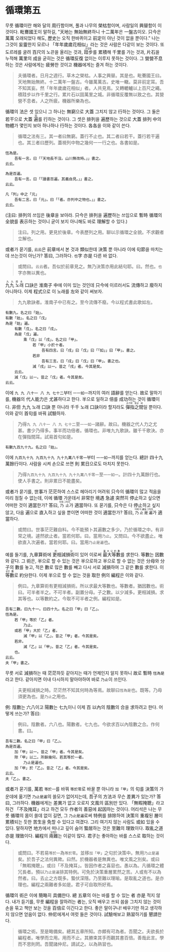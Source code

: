 # 循環第五

무릇 循環이란 해와 달의 周行함이며, 풀과 나무의 榮枯함이며, 사람일의 興替함이 이것이다. 毗鶱國王이 말하길, "天地는 無始無終하니 十二萬年은 一盤古이오. 只今은 萬萬 오래되었다 해도, 歷史는 오직 한바퀴이고 前定이 아닌 것이 없을 뿐이다." 나는 그것이 妄靈한지 모르나 「年年歲歲花相似」라는 것은 사람은 다같이 보는 것이다. 또 도르레를 굴려 百尺의 노끈을 올리는 것과, <ruby>跬步<rt>반걸음</rt></ruby>를 累積해 千里를 가는 것과, 片石을 누적해 萬里의 成을 굳히는 것은 循環反復 없이는 이루지 못하는 것이다. 그 營營不息하는 것은 사람에게는 疲勞한 것이고 機器에게는 즐겨 하는 것이다.

> 夫循環者。日月之週行。草木之榮枯。人事之興替。其是也。毗鶱國王曰。天地無始無終。十二萬年一盤古。今雖萬萬古。史唯一轍。莫非前定耳。吾不知其妄。然「年年歲歲花相似」者。人共見焉。又轉轆轤以上百尺之繩。積跬步以作千里之行。累片石以固萬里之城。非循環反覆無以致之也。其營營不息者。人之所疲。機器所樂為也。

循環의 法은 셋 있으니 그 하나는 無窮으로 大蓋 그치지 않고 行하는 것이다. 그 둘은 若干으로 大蓋 <ruby>遍<rt>回</rt></ruby>를 行하는 것이다. 그 셋은 排列을 遍歷하는 것으로 大蓋 排列 中의 物體가 몇인지 보아 하나하나 行하는 것이다. 各各을 이와 같이 쓴다.
> 循環之法有三。其一者曰無窮。蓋行不止也。其二者曰若干。蓋行若干遍也。其三者曰歷列。蓋視列中物之幾何一一行之也。各書如是。

```
恆為是。
	吾有一言。曰「「天地長不沒。山川無改時。」」書之。
云云。
```

```
為是百遍。
	吾有一言。曰「「讀書百遍。其義自見。」」書之。
云云。
```

```
凡「列」中之「元」
	吾有二言。曰「元」。曰「「者。亦列中之物也。」」書之。
云云。
```

(注曰: 排列의 쓰임은 後章을 보아라. 只今은 排列을 遍歷하는 쓰임으로 暫時 循環의 全貌를 表示하는 것이니 굳이 보지 아니해도 바로 理解할 수 있다.)
> 注曰。列之用。更見於後章。今表歷列之用。聊以示循環之全貌。不求觀者立解也。

或者가 묻기를, `云云`은 前章에서 본 것과 類似한데 決策 뿐 아니라 이에 句節을 마치는 데 쓰는것이 아닌가? 答曰, 그러하다. `也`字 亦是 다른 바 없다.
> 或問曰。`云云`者。吾似於前章見之。無乃決策亦用此結句耶。曰。然也。`也`字亦無以異也。

<ruby>九九 노래<rt>九九段송</rt></ruby> 口訣은 淮南子 中에 이미 있는 것인데 只今에 이르러서도 流傳하고 廢하지 아니하다. 이제 程式으로 이 노래를 左와 같이 써보자.
> 九九歌訣者。淮南子中已有之。至今流傳不廢。今以程式書此歌如左。

```
有數九。名之曰「始」。
有數「始」。名之曰「戊」
為是「始」遍。
	有數「戊」。名之曰「戌」。
	為是「戊」遍。
		乘「戊」以「戌」。名之曰「甲」。
			若「甲」小於十者。
				吾有四言。曰「戌」曰「戊」曰「「如」」曰「甲」。書之。
			若非
				吾有三言。曰「戌」曰「戊」曰「甲」。書之也。
			減「戌」以一。昔之「戌」者。今其是矣。
	云云。
	減「戊」以一。昔之「戊」者。今其是矣。
云云。
```

이에 `九 九 八十一 八 九 七十二`부터 `一一如一`까지의 여러 語辭를 얻는다. 故로 말하기를, 機器의 代人能力은 尤甚하다고 한다. 半으로 일하고 倍를 成功하는 것이 循環이다. 非但 九九 노래 口訣 뿐 아니라 千千 노래 口訣이라 할지라도 <ruby>彈指之間<rt>손가락 튕길 새</rt></ruby>일 뿐이다. 이와 같이 首句를 바꿔 試驗하자.

> 乃得`九 九 八十一 八 九 七十二`至`一一如一`諸辭。故曰。機器之代人力之尤甚。書少乃得多。事半而功倍者。循環也。非唯九九歌訣。雖千千歌決。亦在彈指間耳。試易首句如是。

```
有數九百九十九。名之曰「始」。
```

이에 `九百九十九 九百九十九 九十九萬八千零一`부터 `一一如一`까지를 얻는다. 總計 四十九萬餘行이다. 사람을 시켜 손으로 쓰면 則 累日으로도 마치지 못한다. 
> 乃得`九百九十九 九百九十九 九十九萬八千零一`至`一一如一`。計四十九萬餘行也。使人手書之。則非累日不能盡矣。

或者가 묻기를, 世事가 茫茫하여 스스로 헤아리기 어려워 只今의 循環의 많고 적음을 미리 점칠 수 없는데, 이에 循環 가운데서 非常한 境遇 急遽 突然히 停止하고 싶으면 어떠한 것이 適當한가? 答曰, <ruby>`乃止`<rt>이에 그치라</rt></ruby>가 適當하다. 또 묻기를, 只今은 다 停止하고 싶지 않고, 다음 遍으로 直入하고 싶을 뿐이면 어떠한 것이 適當한가? 答曰, <ruby>`乃止是遍`<rt>이에 이 遍을 그치라</rt></ruby>가 適當하다.
> 或問曰。世事茫茫難自料。今不能預卜其遍數之多少。乃於循環之中。有非常之境。遽然欲止者。當若何耶。曰。當用`乃止`。又問曰。今不欲盡止。唯欲直入次遍者。當若何耶。曰。當用`乃止是遍`也。

예를 들기를, 九章算術에 <ruby>更相減損術<rt>約分</rt></ruby>이 있어 이로써 <ruby>最大等數<rt>最大公約數</rt></ruby>를 求한다. 等數는 因數와 같다. 그 術은, 半으로 할 수 있는 것은 半으로하고 半으로 할 수 없는 것은 分母와 分子의 數를 놓고, 적은 數로 많은 數를 빼고 다시 서로 減損하여 그 같은 數를 求한다.  이 <ruby>等數<rt>같은 數</rt></ruby>로 約分한다. 이제 半으로 할 수 없는 것을 取한 例의 編程은 이와 같다.
> 例曰。九章算術有更相減損術。所以求最大等數也。等數者。猶因數也。術曰。可半者半之。不可半者。副置分母。子之數。以少減多。更相減損。求其等也。以等數約之。今取不可半者之例。編程如是。

```
吾有二數。曰九十一。曰四十九。名之曰「甲」曰「乙」。
恆為是。
	若「甲」等於「乙」者。
		乃止。
	或若「甲」大於「乙」者。
		減「甲」以「乙」。昔之「甲」者。今其是矣。
	若非。
		減「乙」以「甲」。昔之「乙」者。今其是矣。
	也。
云云。
夫「甲」書之。
```

무릇 서로 減損하는 때 茫茫하듯 같아지는 때가 언제인지 알지 못하니 故로 暫時 `恆為是`라고 한다. 같아지면 이내 다시하지 말아야하여 바로 `乃止`이 쓰인다.
> 夫更相減損之時。茫茫然不知其何時為等焉。故聊曰`恆為是`也。既等。乃毋須更為也。是`乃止`之用也。

例: 陰數는 六八이고 陽數는 七九이니 이제 百 以內의 陰數의 合을 求하려고 한다. 어떻게 쓰는가? 答曰:
> 例曰。陰數者。六八也。陽數者。七九也。今欲求百以內陰數之合。作何書。曰。

```
吾有二數。名之曰「甲」曰「乙」。
為是百遍。
	加「甲」以一。昔之「甲」者。今其是矣。
	除「甲」以二。所餘幾何。若其等於一者。
		乃止是遍也。
	加「甲」於「乙」。昔之「乙」者。今其是矣。
云云。
夫「乙」。書之。
```

或者가 묻기를, 萬若 `等於一`를 바꿔 `等於零`로 바꿀 뿐 아니라 `加「甲」`의 句를 決策의 가운데에 옮기면 `乃止是遍`의 쓸모가 없어지는데, <ruby>吾子<rt>너</rt></ruby>의 方法과 무슨 差異가 있는가? 答曰, 그러하다. 機器에게는 差異가 없고 오로지 文風의 區別만 있다. 「無暇掩聰」라고 하건 「不及掩耳」라고 하건 모두 作者의 善惡에 起因하는 것이다. 어리석은 나는 무릇 循環의 몸이 쓸데 없이 길면, 그 `乃止是遍`로써 特例를 排除하여 決策의 重複된 層이 累積되는 듯한 苦生을 免할 수 있다고 여겼다. 그리 여기지 않는 사람도 或如  있을 수 있다. 말하자면 地方에서 떠나고 깊이 숨어 蟄居하는 것은 至難의 理致이다. 取亂之道 亦是 理致이다. 編程의 <ruby>兩難<rt>딜레마</rt></ruby>는 이같이 많다. 君子는 좋아하는 바를 스스로 取하는 것이다.

> 或問曰。不若易`等於一`為`等於零`。並移`加「甲」`之句於決策中。無用`乃止是遍`矣。於吾子之法何異歟。曰然。於機器者是無異也。唯文風之別矣。或曰「無暇掩聰」。或曰「不及掩耳」。皆因作者之喜惡也。愚以為。凡循環之體冗長者。預以`乃止是遍`排其特例。可免於決策重層累然之苦。人或有不以為然者。曰。去止之方既多。蟄伏深隱。乃至難以理喻。是取亂之道也。是亦理也。編程之兩難者多如是。君子可自取所好焉。

循環의 術은 이에 簡略히 具備한다. 總 五章의 아는 바를 할 수 있는 者 亦是 적지 않다. 내가 듣기를, 무릇 編程을 잘하려는 者는, 오직 배우고 쓰되 씀을 그치지 않는 것이 손을 묶고 책만 보는 것을 百倍로 이긴다고 한다. 좋은 말이구나! 배우기만 하고 생각하지 않으면 얻음이 없다. 仲尼에게서 여럿 들은 것이다. 試驗해보고 熟習하기를 懇請한다.
> 循環之術。至是略備矣。總其五章所知。亦頗有可為者。吾聞之。夫欲長於編程者。唯學而立用。用而不止。其勝束其手而觀其書百倍。善哉此言。學而不思則罔。吾聞諸仲尼。請試之。以為熟習也。
